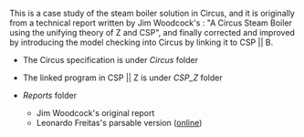 This is a case study of the steam boiler solution in Circus, and it is originally from a technical report written by Jim Woodcock's : "A Circus Steam Boiler using the unifying theory of Z and CSP", and finally corrected and improved by introducing the model checking into Circus by linking it to CSP || B.

- The Circus specification is under *Circus* folder

- The linked program in CSP || Z is under *CSP_Z* folder

- *Reports* folder
    + Jim Woodcock's original report
    + Leonardo Freitas's parsable version ([online][leo])

[leo]: http://www.academia.edu/3972237/Circus_Example_Parsable_Steam_Boiler_unboxed_processes_ "Leo's Parsable Version"
